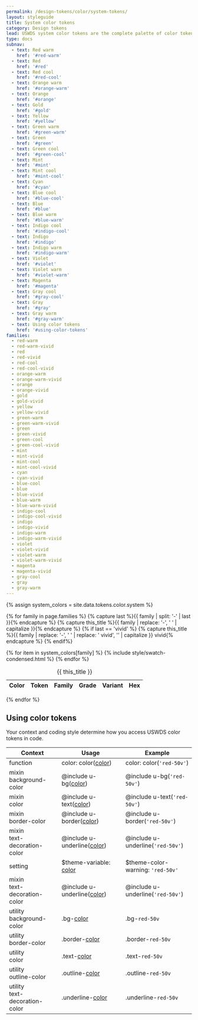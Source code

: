 ```yaml
---
permalink: /design-tokens/color/system-tokens/
layout: styleguide
title: System color tokens
category: Design tokens
lead: USWDS system color tokens are the complete palette of color tokens from which any project can build a theme palette.
type: docs
subnav:
  - text: Red warm
    href: '#red-warm'
  - text: Red
    href: '#red'
  - text: Red cool
    href: '#red-cool'
  - text: Orange warm
    href: '#orange-warm'
  - text: Orange
    href: '#orange'
  - text: Gold
    href: '#gold'
  - text: Yellow
    href: '#yellow'
  - text: Green warm
    href: '#green-warm'
  - text: Green
    href: '#green'
  - text: Green cool
    href: '#green-cool'
  - text: Mint
    href: '#mint'
  - text: Mint cool
    href: '#mint-cool'
  - text: Cyan
    href: '#cyan'
  - text: Blue cool
    href: '#blue-cool'
  - text: Blue
    href: '#blue'
  - text: Blue warm
    href: '#blue-warm'
  - text: Indigo cool
    href: '#indigo-cool'
  - text: Indigo
    href: '#indigo'
  - text: Indigo warm
    href: '#indigo-warm'
  - text: Violet
    href: '#violet'
  - text: Violet warm
    href: '#violet-warm'
  - text: Magenta
    href: '#magenta'
  - text: Gray cool
    href: '#gray-cool'
  - text: Gray
    href: '#gray'
  - text: Gray warm
    href: '#gray-warm'
  - text: Using color tokens
    href: '#using-color-tokens'
families:
  - red-warm
  - red-warm-vivid
  - red
  - red-vivid
  - red-cool
  - red-cool-vivid
  - orange-warm
  - orange-warm-vivid
  - orange
  - orange-vivid
  - gold
  - gold-vivid
  - yellow
  - yellow-vivid
  - green-warm
  - green-warm-vivid
  - green
  - green-vivid
  - green-cool
  - green-cool-vivid
  - mint
  - mint-vivid
  - mint-cool
  - mint-cool-vivid
  - cyan
  - cyan-vivid
  - blue-cool
  - blue
  - blue-vivid
  - blue-warm
  - blue-warm-vivid
  - indigo-cool
  - indigo-cool-vivid
  - indigo
  - indigo-vivid
  - indigo-warm
  - indigo-warm-vivid
  - violet
  - violet-vivid
  - violet-warm
  - violet-warm-vivid
  - magenta
  - magenta-vivid
  - gray-cool
  - gray
  - gray-warm
---
```


{% assign system_colors = site.data.tokens.color.system %}

<div class="padding-top-1 tablet:padding-top-3 maxw-tablet-lg">

  {% for family in page.families %}
    {% capture last %}{{ family | split: '-' | last }}{% endcapture %}
    {% capture this_title %}{{ family | replace: '-', ' ' | capitalize }}{% endcapture %}
    {% if last == 'vivid' %}
      {% capture this_title %}{{ family | replace: '-', ' ' | replace: ' vivid', '' | capitalize }}<span class="text-normal"> vivid</span>{% endcapture %}
    {% endif%}
    <div class="site-table-wrapper">
      <table class="usa-table-borderless site-table-responsive">
        <caption class="site-caption-swatches" id="{{ family }}">{{ this_title }}</caption>
        <thead>
          <tr>
            <th scope="col">Color</th>
            <th scope="col">Token</th>
            <th scope="col">Family</th>
            <th scope="col">Grade</th>
            <th scope="col">Variant</th>
            <th scope="col" class="text-right">Hex</th>
          </tr>
        </thead>
        <tbody class="font-mono-2xs">
          {% for item in system_colors[family] %}
            {% include style/swatch-condensed.html %}
          {% endfor %}
        </tbody>
      </table>
    </div>
  {% endfor %}
</div>

## Using color tokens
Your context and coding style determine how you access USWDS color tokens in code.

<div class="site-table-wrapper">
  <table class="usa-table-borderless site-table-responsive">
    <thead>
      <tr>
        <th scope="col">Context</th>
        <th scope="col">Usage</th>
        <th scope="col">Example</th>
      </tr>
    </thead>
    <tbody class="font-mono-2xs">
      <tr>
        <td scope="row" data-title="Context">
          <span class="text-bold font-sans-3">function</span>
        </td>
        <td data-title="Usage">
          <span>
            color: color(<a href="{{ site.baseurl }}/design-tokens/color/state-tokens/" class="token">color</a>)
          </span>
        </td>
        <td data-title="Example">
          <span>
            color: color(<code>'red-50v'</code>)
          </span>
        </td>
      </tr>
      <tr>
        <td scope="row" data-title="Context">
          <span class="font-sans-3">
            <span class="text-bold">mixin</span><br/>
            <span>background-color</span>
          </span>
        </td>
        <td data-title="Usage">
          <span>
            @include u-bg(<a href="{{ site.baseurl }}/design-tokens/color/state-tokens/" class="token">color</a>)
          </span>
        </td>
        <td data-title="Example">
          <span>
            @include u-bg(<code>'red-50v'</code>)<br/>
          </span>
        </td>
      </tr>
      <tr>
        <td scope="row" data-title="Context">
          <span class="font-sans-3">
            <span class="text-bold">mixin</span><br/>
            <span>color</span>
          </span>
        </td>
        <td data-title="Usage">
          <span>
            @include u-text(<a href="{{ site.baseurl }}/design-tokens/color/state-tokens/" class="token">color</a>)<br/>
          </span>
        </td>
        <td data-title="Example">
          <span>
            @include u-text(<code>'red-50v'</code>)<br/>
          </span>
        </td>
      </tr>
      <tr>
        <td scope="row" data-title="Context">
          <span class="font-sans-3">
            <span class="text-bold">mixin</span><br/>
            <span>border-color</span>
          </span>
        </td>
        <td data-title="Usage">
          <span>
            @include u-border(<a href="{{ site.baseurl }}/design-tokens/color/state-tokens/" class="token">color</a>)
          </span>
        </td>
        <td data-title="Example">
          <span>
            @include u-border(<code>'red-50v'</code>)<br/>
          </span>
        </td>
      </tr>
      <tr>
        <td scope="row" data-title="Context">
          <span class="font-sans-3">
            <span class="text-bold">mixin</span><br/>
            <span>text-decoration-color</span>
          </span>
        </td>
        <td data-title="Usage">
          <span>
            @include u-underline(<a href="{{ site.baseurl }}/design-tokens/color/state-tokens/" class="token">color</a>)
          </span>
        </td>
        <td data-title="Example">
          <span>
            @include u-underline(<code>'red-50v'</code>)<br/>
          </span>
        </td>
      </tr>
      <tr>
        <td scope="row" data-title="Context">
          <span>
            <span class="text-bold font-sans-3">setting</span><br/>
          </span>
        </td>
        <td data-title="Usage">
          <span>
            $theme-variable: <a href="{{ site.baseurl }}/design-tokens/color/state-tokens/" class="token">color</a>
          </span>
        </td>
        <td data-title="Example">
          <span>
            $theme-color-warning: <code>'red-50v'</code>
          </span>
        </td>
      </tr>
      <tr>
        <td scope="row" data-title="Context">
          <span class="font-sans-3">
            <span class="text-bold">mixin</span><br/>
            <span>text-decoration-color</span>
          </span>
        </td>
        <td data-title="Usage">
          <span>
            @include u-underline(<a href="{{ site.baseurl }}/design-tokens/color/state-tokens/" class="token">color</a>)
          </span>
        </td>
        <td data-title="Example">
          <span>
            @include u-underline(<code>'red-50v'</code>)<br/>
          </span>
        </td>
      </tr>
      <tr>
        <td scope="row" data-title="Context">
          <span class="font-sans-3">
            <span class="text-bold">utility</span><br/>
            <span>background-color</span>
          </span>
        </td>
        <td data-title="Usage">
          <span>
            .bg-<a href="{{ site.baseurl }}/design-tokens/color/state-tokens/" class="token">color</a>
          </span>
        </td>
        <td data-title="Example">
          <span>
            .bg-<code>red-50v</code>
          </span>
        </td>
      </tr>
      <tr>
        <td scope="row" data-title="Context">
          <span class="font-sans-3">
            <span class="text-bold">utility</span><br/>
            <span>border-color</span>
          </span>
        </td>
        <td data-title="Usage">
          <span>
            .border-<a href="{{ site.baseurl }}/design-tokens/color/state-tokens/" class="token">color</a>
          </span>
        </td>
        <td data-title="Example">
          <span>
            .border-<code>red-50v</code>
          </span>
        </td>
      </tr>
      <tr>
        <td scope="row" data-title="Context">
          <span class="font-sans-3">
            <span class="text-bold">utility</span><br/>
            <span>color</span>
          </span>
        </td>
        <td data-title="Usage">
          <span>
            .text-<a href="{{ site.baseurl }}/design-tokens/color/state-tokens/" class="token">color</a>
          </span>
        </td>
        <td data-title="Example">
          <span>
            .text-<code>red-50v</code>
          </span>
        </td>
      </tr>
      <tr>
        <td scope="row" data-title="Context">
          <span class="font-sans-3">
            <span class="text-bold">utility</span><br/>
            <span>outline-color</span>
          </span>
        </td>
        <td data-title="Usage">
          <span>
            .outline-<a href="{{ site.baseurl }}/design-tokens/color/state-tokens/" class="token">color</a>
          </span>
        </td>
        <td data-title="Example">
          <span>
            .outline-<code>red-50v</code>
          </span>
        </td>
      </tr>
      <tr>
        <td scope="row" data-title="Context">
          <span class="font-sans-3">
            <span class="text-bold">utility</span><br/>
            <span>text-decoration-color</span>
          </span>
        </td>
        <td data-title="Usage">
          <span>
            .underline-<a href="{{ site.baseurl }}/design-tokens/color/state-tokens/" class="token">color</a>
          </span>
        </td>
        <td data-title="Example">
          <span>
            .underline-<code>red-50v</code>
          </span>
        </td>
      </tr>
    </tbody>
  </table>
</div>
